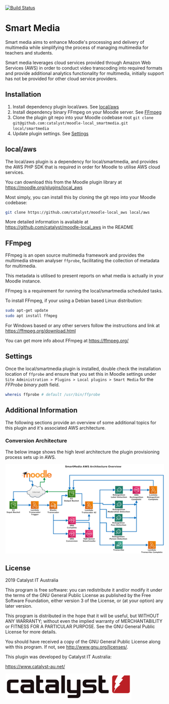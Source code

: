 [![Build Status](https://travis-ci.org/catalyst/moodle-local_smartmedia.svg?branch=master)](https://travis-ci.org/catalyst/moodle-local_smartmedia)

# Smart Media #

Smart media aims to enhance Moodle's processing and delivery of multimedia while simplifying the process of managing multimedia for teachers and students.

Smart media leverages cloud services provided through Amazon Web Services (AWS) in order to conduct video transcoding into required formats and provide additional analytics functionality for multimedia, initially support has not be provided for other cloud service providers.

## Installation ##

1. Install dependency plugin local/aws. See [local/aws](##local/aws)
2. Install dependency binary FFmpeg on your Moodle server. See [FFmpeg](##FFmpeg)
3. Clone the plugin git repo into your Moodle codebase root `git clone git@github.com:catalyst/moodle-local_smartmedia.git local/smartmedia`
4. Update plugin settings. See [Settings](##Settings)

## local/aws

The local/aws plugin is a dependency for local/smartmedia, and provides the AWS PHP SDK that is required in order for Moodle to utilise AWS cloud services.

You can download this from the Moodle plugin library at <https://moodle.org/plugins/local_aws>

Most simply, you can install this by cloning the git repo into your Moodle codebase:
```bash
git clone https://github.com/catalyst/moodle-local_aws local/aws
```

More detailed information is available at <https://github.com/catalyst/moodle-local_aws> in the README

## FFmpeg

FFmpeg is an open source multimedia framework and provides the multimedia stream analyser `ffprobe`, facilitating the collection of metadata for multimedia. 

This metadata is utilised to present reports on what media is actually in your Moodle instance.

FFmpeg is a requirement for running the local/smartmedia scheduled tasks.

To install FFmpeg, if your using a Debian based Linux distribution:
```bash
sudo apt-get update
sudo apt install ffmpeg
```
For Windows based or any other servers follow the instructions and link at <https://ffmpeg.org/download.html>

You can get more info about FFmpeg at <https://ffmpeg.org/>

## Settings

Once the local/smartmedia plugin is installed, double check the installation location of `ffprobe` and ensure that you set this in Moodle settings under `Site Administration > Plugins > Local plugins > Smart Media` for the *FFProbe binary path* field.
```bash
whereis ffprobe # default /usr/bin/ffprobe
```

## Additional Information
The following sections provide an overview of some additional topics for this plugin and it's associated AWS architecture.

### Conversion Architecture
The below image shows the high level architecture the plugin provisioning process sets up in AWS.

![Conversion Architecture](/pix/SmartMediaAWSArch.png?raw=true)

## License ##

2019 Catalyst IT Australia

This program is free software: you can redistribute it and/or modify it under
the terms of the GNU General Public License as published by the Free Software
Foundation, either version 3 of the License, or (at your option) any later
version.

This program is distributed in the hope that it will be useful, but WITHOUT ANY
WARRANTY; without even the implied warranty of MERCHANTABILITY or FITNESS FOR A
PARTICULAR PURPOSE.  See the GNU General Public License for more details.

You should have received a copy of the GNU General Public License along with
this program.  If not, see <http://www.gnu.org/licenses/>.


This plugin was developed by Catalyst IT Australia:

https://www.catalyst-au.net/

<img alt="Catalyst IT" src="https://raw.githubusercontent.com/catalyst/moodle-local_smartmedia/master/pix/catalyst-logo.svg" width="400">